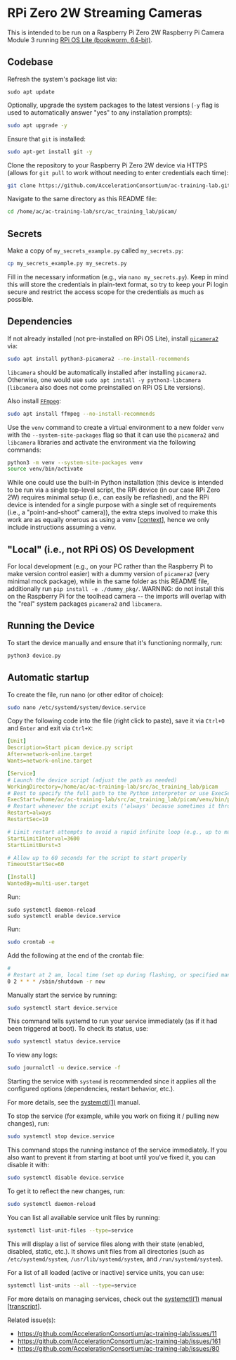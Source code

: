 # RPi Zero 2W Streaming Cameras

This is intended to be run on a Raspberry Pi Zero 2W Raspberry Pi Camera
Module 3 running [RPi OS Lite (bookworm, 64-bit)](https://www.raspberrypi.com/software/operating-systems/).

## Codebase

Refresh the system's package list via:
```
sudo apt update
```

Optionally, upgrade the system packages to the latest versions (`-y` flag is used to automatically answer "yes" to any installation prompts):
```bash
sudo apt upgrade -y
```

Ensure that `git` is installed:
```bash
sudo apt-get install git -y
```

Clone the repository to your Raspberry Pi Zero 2W device via HTTPS (allows for `git pull` to work without needing to enter credentials each time):

```bash
git clone https://github.com/AccelerationConsortium/ac-training-lab.git
```

Navigate to the same directory as this README file:

```bash
cd /home/ac/ac-training-lab/src/ac_training_lab/picam/
```

## Secrets

Make a copy of `my_secrets_example.py` called `my_secrets.py`:
```bash
cp my_secrets_example.py my_secrets.py
```

Fill in the necessary information (e.g., via `nano my_secrets.py`). Keep in mind this will store the credentials in plain-text format, so try to keep your Pi login secure and restrict the access scope for the credentials as much as possible.

## Dependencies

If not already installed (not pre-installed on RPi OS Lite), install [`picamera2`](https://github.com/raspberrypi/picamera2) via:

```bash
sudo apt install python3-picamera2 --no-install-recommends
```

`libcamera` should be automatically installed after installing `picamera2`. Otherwise, one would use `sudo apt install -y python3-libcamera` (`libcamera` also does not come preinstalled on RPi OS Lite versions).

Also install [`FFmpeg`](https://github.com/FFmpeg/FFmpeg):

```bash
sudo apt install ffmpeg --no-install-recommends
```

Use the `venv` command to create a virtual environment to a new folder `venv` with the `--system-site-packages` flag so that it can use the `picamera2` and `libcamera` libraries and activate the environment via the following commands:

```bash
python3 -m venv --system-site-packages venv
source venv/bin/activate
```

While one could use the built-in Python installation (this device is intended to be run via a single top-level script, the RPi device (in our case RPi Zero 2W) requires minimal setup (i.e., can easily be reflashed), and the RPi device is intended for a single purpose with a single set of requirements (i.e., a "point-and-shoot" camera)), the extra steps involved to make this work are as equally onerous as using a venv [[context](https://github.com/AccelerationConsortium/ac-training-lab/pull/178#issuecomment-2730490626)], hence we only include instructions assuming a venv.

<!-- Next, install the requirements via:

```bash
pip install -r requirements.txt
``` -->

## "Local" (i.e., not RPi OS) OS Development

For local development (e.g., on your PC rather than the Raspberry Pi to make version control easier) with a dummy version of `picamera2` (very minimal mock package), while in the same folder as this README file, additionally run `pip install -e ./dummy_pkg/`. WARNING: do not install this on the Raspberry Pi for the toolhead camera -- the imports will overlap with the "real" system packages `picamera2` and `libcamera`.

## Running the Device

To start the device manually and ensure that it's functioning normally, run:

```bash
python3 device.py
```

## Automatic startup

To create the file, run nano (or other editor of choice):

```bash
sudo nano /etc/systemd/system/device.service
```

Copy the following code into the file (right click to paste), save it via `Ctrl+O` and `Enter` and exit via `Ctrl+X`:

```yaml
[Unit]
Description=Start picam device.py script
After=network-online.target
Wants=network-online.target

[Service]
# Launch the device script (adjust the path as needed)
WorkingDirectory=/home/ac/ac-training-lab/src/ac_training_lab/picam
# Best to specify the full path to the Python interpreter or use ExecSearchPath
ExecStart=/home/ac/ac-training-lab/src/ac_training_lab/picam/venv/bin/python3 device.py
# Restart whenever the script exits ('always' because sometimes it throws an error but still exits gracefully)
Restart=always
RestartSec=10

# Limit restart attempts to avoid a rapid infinite loop (e.g., up to max 9 times per day, assuming a StartLimitBurst of 3, 28800 seconds == 8 hours, "h" syntax wasn't working on RPi, so using seconds)
StartLimitInterval=3600
StartLimitBurst=3

# Allow up to 60 seconds for the script to start properly
TimeoutStartSec=60

[Install]
WantedBy=multi-user.target
```

Run:
```
sudo systemctl daemon-reload
sudo systemctl enable device.service
```

Run:

```bash
sudo crontab -e
```

Add the following at the end of the crontab file:

```bash
#
# Restart at 2 am, local time (set up during flashing, or specified manually via e.g., `sudo timedatectl set-timezone America/New_York`)
0 2 * * * /sbin/shutdown -r now
```

Manually start the service by running:

```bash
sudo systemctl start device.service
```

This command tells systemd to run your service immediately (as if it had been triggered at boot). To check its status, use:

```bash
sudo systemctl status device.service
```

To view any logs:

```bash
sudo journalctl -u device.service -f
```

Starting the service with `systemd` is recommended since it applies all the configured options (dependencies, restart behavior, etc.).

For more details, see the [systemctl(1)](https://www.freedesktop.org/software/systemd/man/systemctl.html) manual.


To stop the service (for example, while you work on fixing it / pulling new changes), run:

```bash
sudo systemctl stop device.service
```

This command stops the running instance of the service immediately. If you also want to prevent it from starting at boot until you've fixed it, you can disable it with:

```bash
sudo systemctl disable device.service
```

To get it to reflect the new changes, run:

```bash
sudo systemctl daemon-reload
```

You can list all available service unit files by running:

```bash
systemctl list-unit-files --type=service
```

This will display a list of service files along with their state (enabled, disabled, static, etc.). It shows unit files from all directories (such as `/etc/systemd/system`, `/usr/lib/systemd/system`, and `/run/systemd/system`).

For a list of all loaded (active or inactive) service units, you can use:

```bash
systemctl list-units --all --type=service
```

For more details on managing services, check out the [systemctl(1)](https://www.freedesktop.org/software/systemd/man/systemctl.html) manual [[transcript](https://chatgpt.com/share/67da116e-184c-8006-99b3-a49fc08eb1bb)].


Related issue(s):
- https://github.com/AccelerationConsortium/ac-training-lab/issues/11
- https://github.com/AccelerationConsortium/ac-training-lab/issues/161
- https://github.com/AccelerationConsortium/ac-training-lab/issues/80


<!-- While a virtual environment on RPi OS Lite will give you pip, this does not come preinstalled on the built-in Python on RPi OS Lite. To install pip, run:
```bash
sudo apt install python3-pip -y
```
> NOTE: The `-y` flag is used to automatically answer "yes" to any installation prompts. -->
